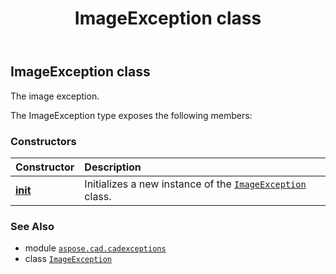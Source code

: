 ﻿---
title: ImageException class
second_title: Aspose.CAD for Python via .NET API References
description: 
type: docs
weight: 50
url: /python-net/aspose.cad.cadexceptions/imageexception/
is_root: false
---

## ImageException class

The image exception.



The ImageException type exposes the following members:

### Constructors
| Constructor | Description |
| :- | :- |
| [__init__](/cad/python-net/aspose.cad.cadexceptions/imageexception/__init__/#str) | Initializes a new instance of the [`ImageException`](/cad/python-net/aspose.cad.cadexceptions/imageexception) class. |



### See Also
* module [`aspose.cad.cadexceptions`](..)
* class [`ImageException`](/cad/python-net/aspose.cad.cadexceptions/imageexception)
